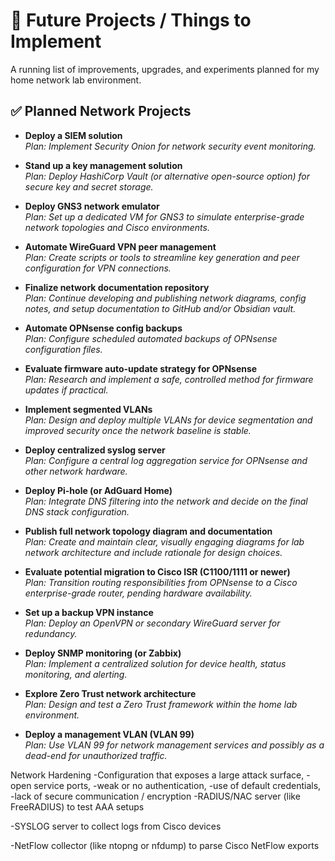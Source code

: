 # 📑 Future Projects / Things to Implement

A running list of improvements, upgrades, and experiments planned for my home network lab environment.

## ✅ Planned Network Projects

- **Deploy a SIEM solution**  
  _Plan: Implement Security Onion for network security event monitoring._

- **Stand up a key management solution**  
  _Plan: Deploy HashiCorp Vault (or alternative open-source option) for secure key and secret storage._

- **Deploy GNS3 network emulator**  
  _Plan: Set up a dedicated VM for GNS3 to simulate enterprise-grade network topologies and Cisco environments._

- **Automate WireGuard VPN peer management**  
  _Plan: Create scripts or tools to streamline key generation and peer configuration for VPN connections._

- **Finalize network documentation repository**  
  _Plan: Continue developing and publishing network diagrams, config notes, and setup documentation to GitHub and/or Obsidian vault._

- **Automate OPNsense config backups**  
  _Plan: Configure scheduled automated backups of OPNsense configuration files._

- **Evaluate firmware auto-update strategy for OPNsense**  
  _Plan: Research and implement a safe, controlled method for firmware updates if practical._

- **Implement segmented VLANs**  
  _Plan: Design and deploy multiple VLANs for device segmentation and improved security once the network baseline is stable._

- **Deploy centralized syslog server**  
  _Plan: Configure a central log aggregation service for OPNsense and other network hardware._

- **Deploy Pi-hole (or AdGuard Home)**  
  _Plan: Integrate DNS filtering into the network and decide on the final DNS stack configuration._

- **Publish full network topology diagram and documentation**  
  _Plan: Create and maintain clear, visually engaging diagrams for lab network architecture and include rationale for design choices._

- **Evaluate potential migration to Cisco ISR (C1100/1111 or newer)**  
  _Plan: Transition routing responsibilities from OPNsense to a Cisco enterprise-grade router, pending hardware availability._

- **Set up a backup VPN instance**  
  _Plan: Deploy an OpenVPN or secondary WireGuard server for redundancy._

- **Deploy SNMP monitoring (or Zabbix)**  
  _Plan: Implement a centralized solution for device health, status monitoring, and alerting._

- **Explore Zero Trust network architecture**  
  _Plan: Design and test a Zero Trust framework within the home lab environment._

- **Deploy a management VLAN (VLAN 99)**  
  _Plan: Use VLAN 99 for network management services and possibly as a dead-end for unauthorized traffic._






Network Hardening
  -Configuration that exposes a large attack surface,
  -open service ports, 
  -weak or no authentication, 
  -use of default credentials, 
  -lack of secure communication / encryption
-RADIUS/NAC server (like FreeRADIUS) to test AAA setups

-SYSLOG server to collect logs from Cisco devices

-NetFlow collector (like ntopng or nfdump) to parse Cisco NetFlow exports
